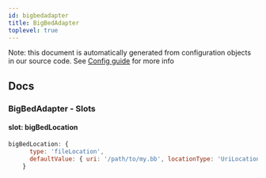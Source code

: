 ```yaml
---
id: bigbedadapter
title: BigBedAdapter
toplevel: true
---
```


Note: this document is automatically generated from configuration objects in our
source code. See [Config guide](/docs/config_guide) for more info

## Docs

### BigBedAdapter - Slots

#### slot: bigBedLocation

```js
bigBedLocation: {
      type: 'fileLocation',
      defaultValue: { uri: '/path/to/my.bb', locationType: 'UriLocation' },
    }
```
